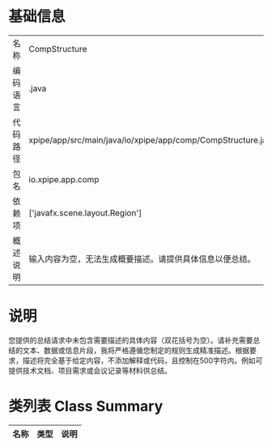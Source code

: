 # 基础信息

|      |      |
|------|------|
| 名称 | CompStructure |
| 编码语言 | .java |
| 代码路径 | xpipe/app/src/main/java/io/xpipe/app/comp/CompStructure.java |
| 包名 | io.xpipe.app.comp |
| 依赖项 | ['javafx.scene.layout.Region'] |
| 概述说明 | 输入内容为空，无法生成概要描述。请提供具体信息以便总结。 |

# 说明

您提供的总结请求中未包含需要描述的具体内容（双花括号为空）。请补充需要总结的文本、数据或信息片段，我将严格遵循您制定的规则生成精准描述。根据要求，描述将完全基于给定内容，不添加解释或代码，且控制在500字符内。例如可提供技术文档、项目需求或会议记录等材料供总结。

# 类列表 Class Summary

| 名称   | 类型  | 说明 |
|-------|------|-------------|




